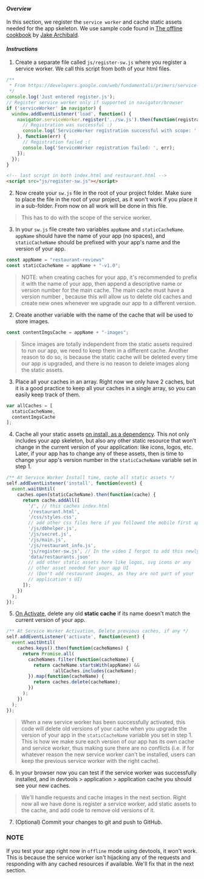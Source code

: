 #### _Overview_

In this section, we register the `service worker` and cache static assets needed for the app skeleton. We use sample code found in [The offline cookbook](https://developers.google.com/web/fundamentals/instant-and-offline/offline-cookbook/) by [Jake Archibald](https://developers.google.com/web/resources/contributors/jakearchibald).

#### _Instructions_

1. Create a separate file called `js/register-sw.js` where you register a service worker. We call this script from both of your html files.

```javascript
/**
 * From https://developers.google.com/web/fundamentals/primers/service-workers/
 */
console.log('Just entered register.js');
// Register service worker only if supported in navigator/browser
if ('serviceWorker' in navigator) {
  window.addEventListener('load', function() {
    navigator.serviceWorker.register('../sw.js').then(function(registration) {
      // Registration was successful :)
      console.log('ServiceWorker registration successful with scope: ', registration.scope);
    }, function(err) {
      // Registration failed :(
      console.log('ServiceWorker registration failed: ', err);
    });
  });
}
```
```html
<!-- last script in both index.html and restaurant.html -->
<script src="js/register-sw.js"></script>
```

2. Now create your `sw.js` file in the root of your project folder. Make sure to place the file in the root of your project, as it won't work if you place it in a sub-folder. From now on all work will be done in this file.
> This has to do with the scope of the service worker.

3. In your `sw.js` file create two variables `appName` and `staticCacheName`. `appName` should have the name of your app (no spaces), and `staticCacheName` should be prefixed with your app's name and the version of your app.
```javascript
const appName = "restaurant-reviews"
const staticCacheName = appName + "-v1.0";
```
> NOTE: when creating caches for your app, it's recommended to prefix it with the name of your app, then append a descriptive name or version number for the main cache. The main cache must have a version number , because this will allow us to delete old caches and create new ones whenever we upgrade our app to a different version.

2. Create another variable with the name of the cache that will be used to store images. 
```javascript
const contentImgsCache = appName + "-images";
```
> Since images are totally independent from the static assets required to run our app, we need to keep them in a different cache. Another reason to do so, is because the static cache will be deleted every time our app is upgraded, and there is no reason to delete images along the static assets.

3. Place all your caches in an array. Right now we only have 2 caches, but it is a good practice to keep all your caches in a single array, so you can easily keep track of them.
```javascript
var allCaches = [
  staticCacheName,
  contentImgsCache
];
```

4. Cache all your static assets [on install, as a dependency](https://developers.google.com/web/fundamentals/instant-and-offline/offline-cookbook/#on-install-as-dependency). This not only includes your app skeleton, but also any other static resource that won't change in the current version of your application: like icons, logos, etc. Later, if your app has to change any of these assets, then is time to change your app's version number in the `staticCacheName` variable set in step 1.
```javascript
/** At Service Worker Install time, cache all static assets */
self.addEventListener('install', function(event) {
  event.waitUntil(
    caches.open(staticCacheName).then(function(cache) {
      return cache.addAll([
        '/', // this caches index.html
        '/restaurant.html',
        '/css/styles.css',
        // add other css files here if you followed the mobile first approach
        '/js/dbhelper.js',
        '/js/secret.js',
        '/js/main.js',
        '/js/restaurant_info.js',
        'js/register-sw.js', // In the video I forgot to add this newly created file
        'data/restaurants.json'
        // add other static assets here like logos, svg icons or any
        // other asset needed for your app UI 
        // (Don't add restaurant images, as they are not part of your
        // application's UI)
      ]);
    })
  );
});
```

5. [On Activate](https://developers.google.com/web/fundamentals/instant-and-offline/offline-cookbook/#on-activate), delete any old **static cache** if its name doesn't match the current version of your app. 

```javascript
/** At Service Worker Activation, Delete previous caches, if any */
self.addEventListener('activate', function(event) {
  event.waitUntil(
    caches.keys().then(function(cacheNames) {
      return Promise.all(
        cacheNames.filter(function(cacheName) {
          return cacheName.startsWith(appName) &&
                 !allCaches.includes(cacheName);
        }).map(function(cacheName) {
          return caches.delete(cacheName);
        })
      );
    })
  );
});
```

> When a new service worker has been successfully activated, this code will delete old versions of your cache when you upgrade the version of your app in the `staticCacheName` variable you set in step 1. This is how we make sure each version of our app has its own cache and service worker, thus making sure there are no conflicts (i.e. if for whatever reason the new service worker can't be installed, users can keep the previous service worker with the right cache).

6. In your browser now you can test if the service worker was successfully installed, and in devtools > application > application cache you should see your new caches. 
> We'll handle requests and cache images in the next section. Right now all we have done is register a service worker, add static assets to the cache, and add code to remove old versions of it.

7. (Optional) Commit your changes to git and push to GitHub.

### NOTE

If you test your app right now in `offline` mode using devtools, it won't work. This is because the service worker isn't hijacking any of the requests and responding with any cached resources if available. We'll fix that in the next section.
